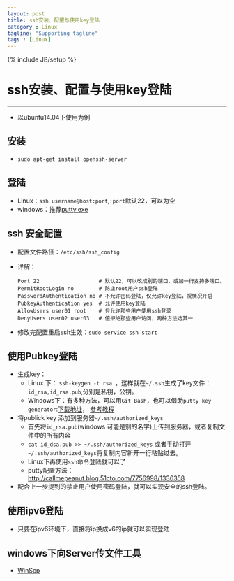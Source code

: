```yaml
---
layout: post
title: ssh安装、配置与使用key登陆
category : Linux
tagline: "Supporting tagline"
tags : [Linux]
---
```

{% include JB/setup %}
# ssh安装、配置与使用key登陆
---
- 以ubuntu14.04下使用为例

## 安装
- `sudo apt-get install openssh-server`

## 登陆
- Linux：`ssh username@host:port`,`:port`默认22，可以为空
- windows：推荐[putty.exe](http://www.chiark.greenend.org.uk/~sgtatham/putty/download.html)

<!--break-->

## ssh 安全配置
- 配置文件路径：`/etc/ssh/ssh_config`
- 详解：

  ```
  Port 22                   # 默认22，可以改成别的端口，或加一行支持多端口。
  PermitRootLogin no        # 防止root用户ssh登陆
  PasswordAuthentication no # 不允许密码登陆，仅允许key登陆，视情况开启
  PubkeyAuthentication yes  # 允许使用key登陆
  AllowUsers user01 root    # 只允许那些用户使用ssh登录
  DenyUsers user02 user03   # 值拒绝那些用户访问，两种方法选其一
  ```

- 修改完配置重启ssh生效：`sudo service ssh start`

## 使用Pubkey登陆
- 生成key：
  + Linux 下： `ssh-keygen -t rsa `，这样就在`~/.ssh`生成了key文件：` id_rsa,id_rsa.pub`,分别是私钥，公钥。
  + Windows下：有多种方法，可以用`Git Bash`，也可以借助`putty key generator`:[下载地址](http://www.chiark.greenend.org.uk/~sgtatham/putty/download.html)， [参考教程](http://jingyan.baidu.com/article/aa6a2c14da22660d4d19c46a.html)
- 将publick key 添加到服务器`~/.ssh/authorized_keys`
  + 首先将`id_rsa.pub`(windows 可能是别的名字)上传到服务器，或者复制文件中的所有内容
  + `cat id_dsa.pub >> ~/.ssh/authorized_keys` 或者手动打开`~/.ssh/authorized_keys`将复制内容新开一行粘贴过去。
  + Linux下再使用`ssh`命令登陆就可以了
  + putty配置方法：http://callmepeanut.blog.51cto.com/7756998/1336358
- 配合上一步提到的禁止用户使用密码登陆，就可以实现安全的ssh登陆。

## 使用ipv6登陆
- 只要在ipv6环境下，直接将ip换成v6的ip就可以实现登陆

## windows下向Server传文件工具
- [WinScp](https://winscp.net/eng/download.php)
